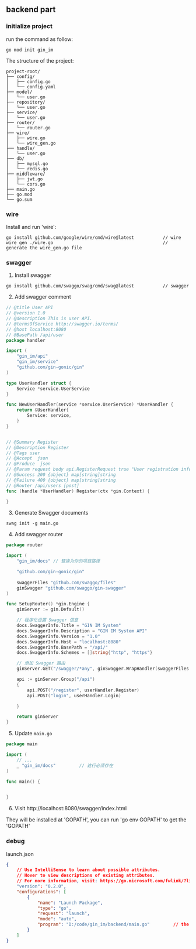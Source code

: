 ## backend part

### initialize project
run the command as follow:
```
go mod init gin_im
```
The structure of the project:
```
project-root/  
├── config/  
│   ├── config.go  
│   └── config.yaml  
├── model/  
│   └── user.go  
├── repository/  
│   └── user.go  
├── service/  
│   └── user.go  
├── router/  
│   └── router.go  
├── wire/  
│   ├── wire.go  
│   └── wire_gen.go  
├── handle/  
│   └── user.go  
├── db/  
│   ├── mysql.go  
│   └── redis.go  
├── middleware/  
│   ├── jwt.go  
│   └── cors.go  
├── main.go  
├── go.mod  
└── go.sum  
```

### wire
Install and run 'wire': 
```
go install github.com/google/wire/cmd/wire@latest           // wire
wire gen ./wire.go                                          // generate the wire_gen.go file
```

### swagger
1. Install swagger
```
go install github.com/swaggo/swag/cmd/swag@latest           // swagger
```
2. Add swagger comment
``` go
// @title User API
// @version 1.0
// @description This is user API.
// @termsOfService http://swagger.io/terms/
// @host localhost:8080
// @BasePath /api/user
package handler

import (
	"gin_im/api"
	"gin_im/service"
	"github.com/gin-gonic/gin"
)

type UserHandler struct {
	Service *service.UserService
}

func NewUserHandler(service *service.UserService) *UserHandler {
	return &UserHandler{
		Service: service,
	}
}


// @Summary Register
// @Description Register
// @Tags user
// @Accept  json
// @Produce  json
// @Param request body api.RegisterRequest true "User registration information"
// @Success 200 {object} map[string]string
// @Failure 400 {object} map[string]string
// @Router /api/users [post]
func (handle *UserHandler) Register(ctx *gin.Context) {

}
``` 

3. Generate Swagger documents
```
swag init -g main.go
```

4. Add swagger router
```go
package router

import (
    "gin_im/docs" // 替换为你的项目路径

	"github.com/gin-gonic/gin"
	
	swaggerFiles "github.com/swaggo/files"
	ginSwagger "github.com/swaggo/gin-swagger"
)

func SetupRouter() *gin.Engine {
	ginServer := gin.Default()

	// 程序化设置 Swagger 信息
	docs.SwaggerInfo.Title = "GIN IM System"
	docs.SwaggerInfo.Description = "GIN IM System API"
	docs.SwaggerInfo.Version = "1.0"
	docs.SwaggerInfo.Host = "localhost:8080"
	docs.SwaggerInfo.BasePath = "/api/"
	docs.SwaggerInfo.Schemes = []string{"http", "https"}

	// 添加 Swagger 路由
	ginServer.GET("/swagger/*any", ginSwagger.WrapHandler(swaggerFiles.Handler))

	api := ginServer.Group("/api")
	{
		api.POST("/register", userHandler.Register)
		api.POST("login", userHandler.Login)

	}

	return ginServer
}
```

5. Update `main.go`
```go
package main

import (
    // ...
	_ "gin_im/docs" 		// 这行必须存在
)

func main() {


}
```

6. Visit
http://localhost:8080/swagger/index.html


They will be installed at 'GOPATH', you can run 'go env GOPATH' to get the 'GOPATH'

### debug
launch.json
```json
{
    // Use IntelliSense to learn about possible attributes.
    // Hover to view descriptions of existing attributes.
    // For more information, visit: https://go.microsoft.com/fwlink/?linkid=830387
    "version": "0.2.0",
    "configurations": [
        {
            "name": "Launch Package",
            "type": "go",
            "request": "launch",
            "mode": "auto",
            "program": "D:/code/gin_im/backend/main.go"			// the entrypoint of main.go
        }
    ]
}
```